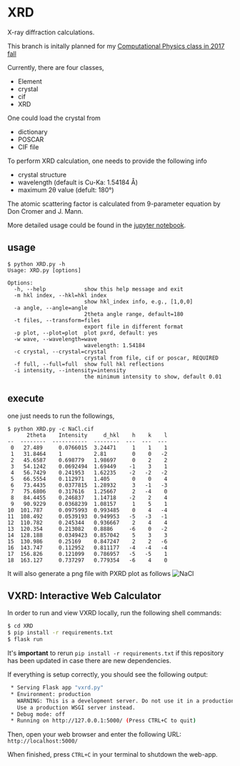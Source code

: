# XRD
X-ray diffraction calculations.

This branch is initally planned for my [Computational Physics class in 2017 fall](https://github.com/qzhu2017/2017-cmp)

Currently, there are four classes,
- Element
- crystal
- cif
- XRD

One could load the crystal from 
- dictionary
- POSCAR
- CIF file 

To perform XRD calculation, one needs to provide the following info
- crystal structure
- wavelength (default is Cu-Ka: 1.54184 &#8491;)
- maximum 2&theta; value (defult: 180&deg;)

The atomic scattering factor is calculated from 9-parameter equation by Don Cromer and J. Mann.

More detailed usage could be found in the [jupyter notebook](https://github.com/qzhu2017/XRD/blob/master/Demo.ipynb).

## usage
```
$ python XRD.py -h
Usage: XRD.py [options]

Options:
  -h, --help            show this help message and exit
  -m hkl index, --hkl=hkl index
                        show hkl_index info, e.g., [1,0,0]
  -a angle, --angle=angle
                        2theta angle range, default=180
  -t files, --transform=files
                        export file in different format
  -p plot, --plot=plot  plot pxrd, default: yes
  -w wave, --wavelength=wave
                        wavelength: 1.54184
  -c crystal, --crystal=crystal
                        crystal from file, cif or poscar, REQUIRED
  -f full, --full=full  show full hkl reflections
  -i intensity, --intensity=intensity
                        the minimum intensity to show, default 0.01
 ```
## execute 
one just needs to run the followings,
```
$ python XRD.py -c NaCl.cif
      2theta    Intensity     d_hkl    h    k    l
--  --------  -----------  --------  ---  ---  ---
 0   27.489     0.0766015  3.24471     1    1    1
 1   31.8464    1          2.81        0    0   -2
 2   45.6587    0.698779   1.98697     0    2    2
 3   54.1242    0.0692494  1.69449    -1    3    1
 4   56.7429    0.241953   1.62235    -2   -2   -2
 5   66.5554    0.112971   1.405       0    0    4
 6   73.4435    0.0377815  1.28932     3   -1   -3
 7   75.6806    0.317616   1.25667     2   -4    0
 8   84.4455    0.246837   1.14718    -2    2    4
 9   90.9229    0.0368239  1.08157     1    5    1
10  101.787     0.0975993  0.993485    0    4   -4
11  108.492     0.0539193  0.949953   -5   -3   -1
12  110.782     0.245344   0.936667    2    4    4
13  120.354     0.213082   0.8886     -6    0   -2
14  128.188     0.0349423  0.857042    5    3    3
15  130.986     0.25169    0.847247    2    2   -6
16  143.747     0.112952   0.811177   -4   -4   -4
17  156.826     0.121099   0.786957   -5   -5    1
18  163.127     0.737297   0.779354   -6    4    0
```
It will also generate a png file with PXRD plot as follows
![NaCl](https://github.com/qzhu2017/XRD/blob/master/images/NaCl.cif.png)

## VXRD: Interactive Web Calculator
In order to run and view VXRD locally, run the following shell commands:
```bash
$ cd XRD
$ pip install -r requirements.txt
$ flask run
```
It's **important** to rerun `pip install -r requirements.txt` if this repository has been updated in case there are new dependencies.

If everything is setup correctly, you should see the following output:
```bash
 * Serving Flask app "vxrd.py"
 * Environment: production
   WARNING: This is a development server. Do not use it in a production deployment.
   Use a production WSGI server instead.
 * Debug mode: off
 * Running on http://127.0.0.1:5000/ (Press CTRL+C to quit)
```
Then, open your web browser and enter the following URL:
`http://localhost:5000/`

When finished, press `CTRL+C` in your terminal to shutdown the web-app.

